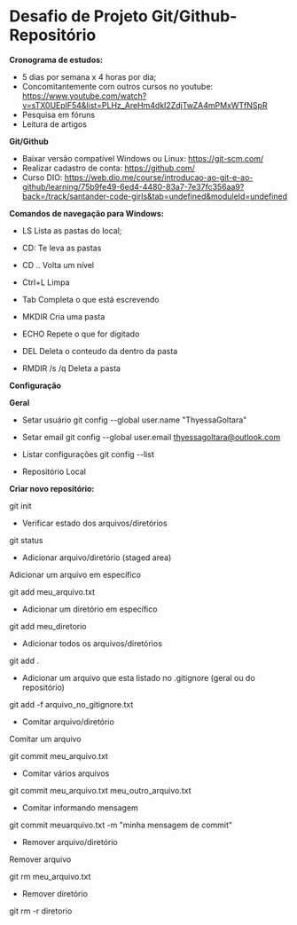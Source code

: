 # Desafio de Projeto Git/Github-Repositório

**Cronograma de estudos:**

- 5 dias por semana x 4 horas por dia;
- Concomitantemente com outros cursos no youtube: https://www.youtube.com/watch?v=sTX0UEplF54&list=PLHz_AreHm4dkI2ZdjTwZA4mPMxWTfNSpR
- Pesquisa em fóruns 
- Leitura de artigos


**Git/Github**
- Baixar versão compatível Windows ou Linux: https://git-scm.com/
- Realizar cadastro de conta: https://github.com/
- Curso DIO: https://web.dio.me/course/introducao-ao-git-e-ao-github/learning/75b9fe49-6ed4-4480-83a7-7e37fc356aa9?back=/track/santander-code-girls&tab=undefined&moduleId=undefined

**Comandos de navegação para Windows:**

- LS Lista as pastas do local;

- CD: Te leva as pastas

- CD .. Volta um nível

- Ctrl+L Limpa

- Tab Completa o que está escrevendo

- MKDIR Cria uma pasta

- ECHO Repete o que for digitado

- DEL Deleta o conteudo da dentro da pasta

- RMDIR /s /q Deleta a pasta

**Configuração**

**Geral**

- Setar usuário
git config --global user.name "ThyessaGoltara"

- Setar email
git config --global user.email thyessagoltara@outlook.com

- Listar configurações
git config --list

- Repositório Local

**Criar novo repositório:**

git init

- Verificar estado dos arquivos/diretórios

git status

- Adicionar arquivo/diretório (staged area)

Adicionar um arquivo em específico

git add meu_arquivo.txt

- Adicionar um diretório em específico

git add meu_diretorio

- Adicionar todos os arquivos/diretórios

git add .	

- Adicionar um arquivo que esta listado no .gitignore (geral ou do repositório)

git add -f arquivo_no_gitignore.txt

- Comitar arquivo/diretório

Comitar um arquivo

git commit meu_arquivo.txt

- Comitar vários arquivos

git commit meu_arquivo.txt meu_outro_arquivo.txt

- Comitar informando mensagem

git commit meuarquivo.txt -m "minha mensagem de commit"

- Remover arquivo/diretório

Remover arquivo

git rm meu_arquivo.txt

- Remover diretório

git rm -r diretorio
